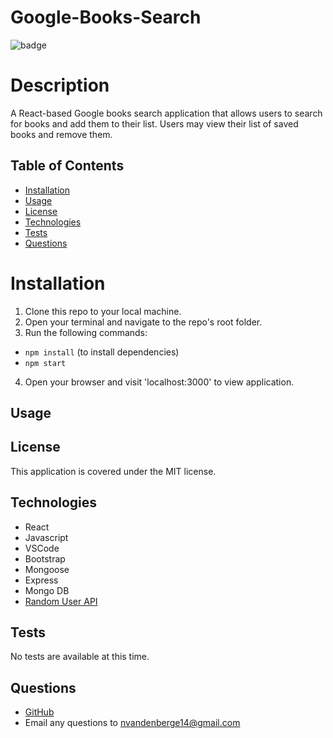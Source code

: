 # Google-Books-Search

![badge](https://img.shields.io/static/v1?label=license&message=MIT&color=green)

# Description

A React-based Google books search application that allows users to search for books and add them to their list. Users may view their list of saved books and remove them. 

## Table of Contents

- [Installation](#installation)
- [Usage](#usage)
- [License](#license)
- [Technologies](#technologies)
- [Tests](#tests)
- [Questions](#questions)

# Installation

1. Clone this repo to your local machine.
2. Open your terminal and navigate to the repo's root folder.
3. Run the following commands:

- `npm install` (to install dependencies)
- `npm start`

4. Open your browser and visit 'localhost:3000' to view application.

## Usage


## License

This application is covered under the MIT license.

## Technologies

- React
- Javascript
- VSCode
- Bootstrap
- Mongoose
- Express
- Mongo DB
- [Random User API](https://randomuser.me/)

## Tests

No tests are available at this time.

## Questions

- [GitHub](https://github.com/nvandenberge)
- Email any questions to nvandenberge14@gmail.com